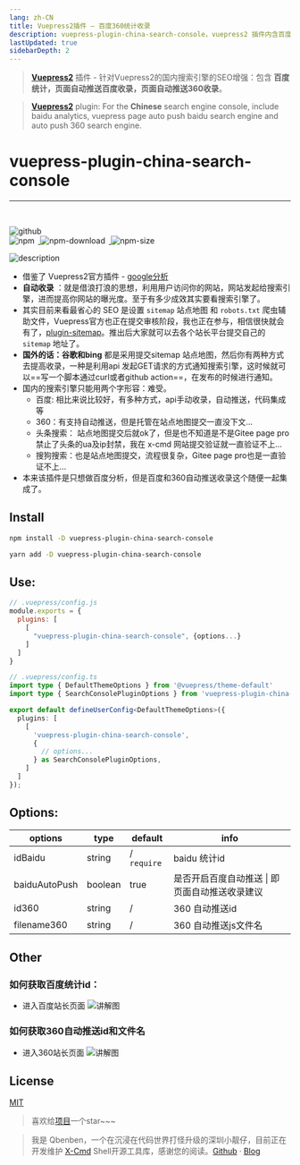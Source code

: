 ```yaml
---
lang: zh-CN
title: Vuepress2插件 — 百度360统计收录
description: vuepress-plugin-china-search-console，vuepress2 插件内含百度统计，百度自动收录，360自动收录 | Qbenben blog. Record my life | 在代码世界里打怪升级的小靓仔
lastUpdated: true
sidebarDepth: 2
---
```

> [**Vuepress2**](https://v2.vuepress.vuejs.org/) 插件  - 针对Vuepress2的国内搜索引擎的SEO增强：包含 **百度统计，页面自动推送百度收录，页面自动推送360收录**。

> [**Vuepress2**](https://v2.vuepress.vuejs.org/) plugin: For the **Chinese** search engine console, include baidu analytics, vuepress page auto push baidu search engine and auto push 360 search engine.

# vuepress-plugin-china-search-console

---
<br>
<p>
<a href="https://github.com/Zhengqbbb/zhengqbbb.github.io/tree/main/packages/china-search-console">
<img style="display: inline-block;margin: 0;margin-right: 0.4rem;" alt="github" src="https://img.shields.io/github/stars/zhengqbbb/zhengqbbb.github.io?style=social"/>
</a>
<br>
<a href="https://www.npmjs.com/package/vuepress-plugin-china-search-console">
<img style="display: inline-block;margin: 0;margin-right: 0.4rem;" alt="npm" src="https://img.shields.io/npm/v/vuepress-plugin-china-search-console?style=flat-square&logo=npm"/>
<img style="display: inline-block;margin: 0;margin-right: 0.4rem;" alt="npm-download" src="https://img.shields.io/npm/dm/vuepress-plugin-china-search-console.svg?style=flat-square&logo=npm"/>
<img style="display: inline-block;margin: 0;margin-right: 0.4rem;" alt="npm-size" src="https://img.shields.io/bundlephobia/min/vuepress-plugin-china-search-console?style=flat-square&logo=npm"/>
</a>
</p>

![description](https://tva4.sinaimg.cn/large/6ccee0e1gy1gylxqsjhspj21cg08g7f4.jpg)

- 借鉴了 Vuepress2官方插件 - [google分析](https://v2.vuepress.vuejs.org/reference/plugin/google-analytics.html#install)
- **自动收录** ：就是借浪打浪的思想，利用用户访问你的网站，网站发起给搜索引擎，进而提高你网站的曝光度。至于有多少成效其实要看搜索引擎了。
- 其实目前来看最省心的 SEO 是设置 `sitemap` 站点地图 和 `robots.txt` 爬虫辅助文件，Vuepress官方也正在提交审核阶段，我也正在参与，相信很快就会有了，[plugin-sitemap](https://github.com/vuepress/vuepress-next/pull/277)。推出后大家就可以去各个站长平台提交自己的 `sitemap` 地址了。
- **国外的话：谷歌和bing** 都是采用提交sitemap 站点地图，然后你有两种方式去提高收录，一种是利用api 发起GET请求的方式通知搜索引擎，这时候就可以==写一个脚本通过curl或者github action==，在发布的时候进行通知。
- 国内的搜索引擎只能用两个字形容：难受。
  - 百度: 相比来说比较好，有多种方式，api手动收录，自动推送，代码集成等
  - 360：有支持自动推送，但是托管在站点地图提交一直没下文...
  - 头条搜索： 站点地图提交后就ok了，但是也不知道是不是Gitee page pro禁止了头条的ua及ip封禁，我在 x-cmd 网站提交验证就一直验证不上...
  - 搜狗搜索：也是站点地图提交，流程很复杂，Gitee page pro也是一直验证不上...
- 本来该插件是只想做百度分析，但是百度和360自动推送收录这个随便一起集成了。

## Install

<CodeGroup>
<CodeGroupItem title="NPM" active>

```bash
npm install -D vuepress-plugin-china-search-console
```

</CodeGroupItem>

<CodeGroupItem title="YARN">

```bash
yarn add -D vuepress-plugin-china-search-console
```

</CodeGroupItem>
</CodeGroup>

## Use:

<CodeGroup>
<CodeGroupItem title="JS" active>

```js
// .vuepress/config.js
module.exports = {
  plugins: [
    [
      "vuepress-plugin-china-search-console", {options...}
    ]
  ]
}
```

</CodeGroupItem>

<CodeGroupItem title="TS">

```ts
// .vuepress/config.ts
import type { DefaultThemeOptions } from '@vuepress/theme-default'
import type { SearchConsolePluginOptions } from 'vuepress-plugin-china-search-console'

export default defineUserConfig<DefaultThemeOptions>({
  plugins: [
    [
      'vuepress-plugin-china-search-console',
      {
        // options...
      } as SearchConsolePluginOptions,
    ]
  ]
});
```

</CodeGroupItem>
</CodeGroup>


## Options:
| options | type | default | info |
|---|----|----|----|
| idBaidu | string | / `require` | baidu 统计id|
| baiduAutoPush | boolean | true | 是否开启百度自动推送 \| 即页面自动推送收录建议|
| id360 | string | / | 360 自动推送id |
| filename360 | string | / | 360 自动推送js文件名 |



## Other
### 如何获取百度统计id：
- 进入百度站长页面
![讲解图](https://user-images.githubusercontent.com/40693636/150633498-f46b8220-f67a-43de-af81-4b7803e3b417.png)
### 如何获取360自动推送id和文件名
- 进入360站长页面
![讲解图](https://user-images.githubusercontent.com/40693636/150633516-3a1af533-fb11-4faa-99a0-1ba551c2ae35.png)

## License

[MIT](https://github.com/Zhengqbbb/zhengqbbb.github.io/blob/main/packages/clipboard/LICENSE)

> 喜欢给[项目](https://github.com/Zhengqbbb/zhengqbbb.github.io)一个star~~~


> 我是 Qbenben，一个在沉浸在代码世界打怪升级的深圳小靓仔，目前正在开发维护 [X-Cmd](https://x-cmd.com/) Shell开源工具库，感谢您的阅读。[Github](https://github.com/Zhengqbbb) · [Blog](https://www.qbenben.com/)